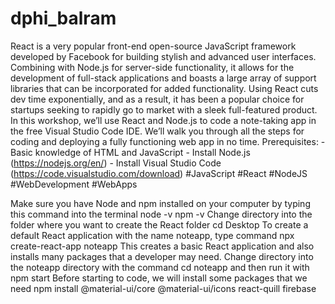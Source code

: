 # dphi_balram

React is a very popular front-end open-source JavaScript framework developed by Facebook for building stylish and advanced user interfaces. Combining with Node.js for server-side functionality, it allows for the development of full-stack applications and boasts a large array of support libraries that can be incorporated for added functionality. Using React cuts dev time exponentially, and as a result, it has been a popular choice for startups seeking to rapidly go to market with a sleek full-featured product. In this workshop, we’ll use React and Node.js to code a note-taking app in the free Visual Studio Code IDE. We’ll walk you through all the steps for coding and deploying a fully functioning web app in no time. Prerequisites: - Basic knowledge of HTML and JavaScript - Install Node.js (https://nodejs.org/en/) - Install Visual Studio Code (https://code.visualstudio.com/download)  #JavaScript #React #NodeJS #WebDevelopment #WebApps

Make sure you have Node and npm installed on your computer by typing this command into the terminal node -v npm -v
Change directory into the folder where you want to create the React folder cd Desktop
To create a default React application with the name noteapp, type command npx create-react-app noteapp This creates a basic React application and also installs many packages that a developer may need.
Change directory into the noteapp directory with the command cd noteapp and then run it with npm start
Before starting to code, we will install some packages that we need npm install @material-ui/core @material-ui/icons react-quill firebase

